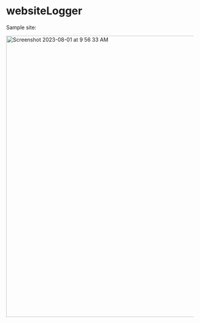 # websiteLogger


Sample site:

<img width="758" alt="Screenshot 2023-08-01 at 9 56 33 AM" src="https://github.com/wjson2002/websiteLogger/assets/61726454/08be6202-3ad4-4a16-aed1-c31a332917e7">
